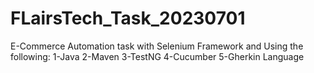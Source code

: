 # FLairsTech_Task_20230701
E-Commerce Automation task with Selenium Framework and Using the following:
1-Java
2-Maven
3-TestNG
4-Cucumber
5-Gherkin Language 


